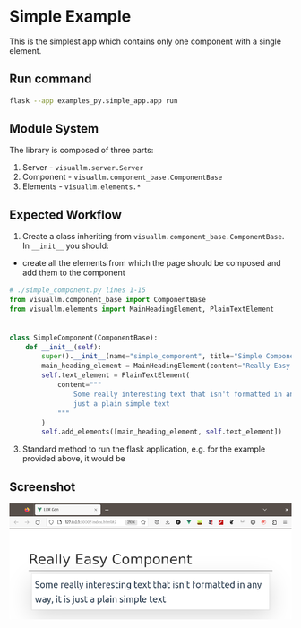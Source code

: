 # Simple Example

This is the simplest app which contains only one component with a single element.

## Run command

```sh
flask --app examples_py.simple_app.app run
```

## Module System

The library is composed of three parts:

1. Server - `visuallm.server.Server`
2. Component - `visuallm.component_base.ComponentBase`
3. Elements - `visuallm.elements.*`

## Expected Workflow

1. Create a class inheriting from `visuallm.component_base.ComponentBase`. In `__init__` you should:

- create all the elements from which the page should be composed and add them to the component

<!-- MARKDOWN-AUTO-DOCS:START (CODE:src=./simple_component.py&lines=1-15&header=# ./simple_component.py lines 1-15)-->
<!-- The below code snippet is automatically added from ./simple_component.py -->
```py
# ./simple_component.py lines 1-15
from visuallm.component_base import ComponentBase
from visuallm.elements import MainHeadingElement, PlainTextElement


class SimpleComponent(ComponentBase):
    def __init__(self):
        super().__init__(name="simple_component", title="Simple Component")
        main_heading_element = MainHeadingElement(content="Really Easy Component")
        self.text_element = PlainTextElement(
            content="""
                Some really interesting text that isn't formatted in any way, it is
                just a plain simple text
            """
        )
        self.add_elements([main_heading_element, self.text_element])
```
<!-- MARKDOWN-AUTO-DOCS:END-->

3. Standard method to run the flask application, e.g. for the example provided above, it would be

## Screenshot

![really_simple_page](../../readme_images/really_simple_page.png)
